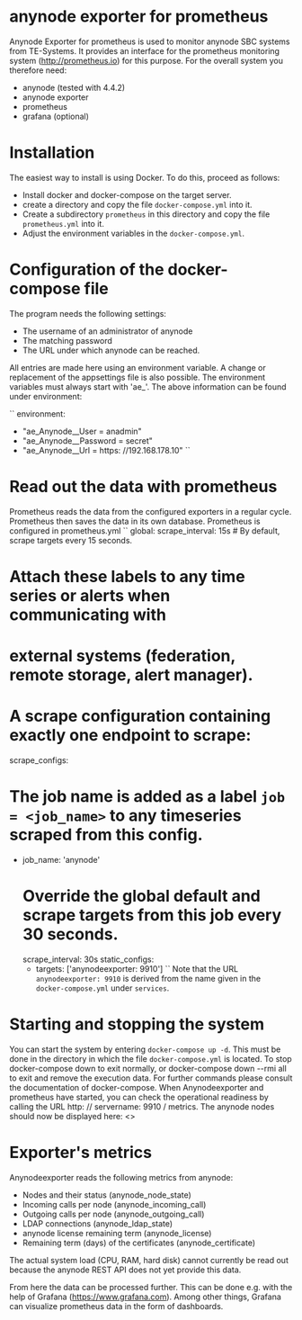 # anynode exporter for prometheus
Anynode Exporter for prometheus is used to monitor anynode SBC systems from TE-Systems. It provides an interface for the prometheus monitoring system (http://prometheus.io) for this purpose. For the overall system you therefore need:

 - anynode (tested with 4.4.2)
 - anynode exporter
 - prometheus
 - grafana (optional)
# Installation
The easiest way to install is using Docker. To do this, proceed as follows:
 - Install docker and docker-compose on the target server.
 - create a directory and copy the file `docker-compose.yml` into it.
 - Create a subdirectory `prometheus` in this directory and copy the file` prometheus.yml` into it.
 - Adjust the environment variables in the `docker-compose.yml`.

# Configuration of the docker-compose file
The program needs the following settings:
- The username of an administrator of anynode
- The matching password
- The URL under which anynode can be reached.

All entries are made here using an environment variable. A change or replacement of the appsettings file is also possible. The environment variables must always start with 'ae_'.
The above information can be found under environment:

``
environment:
   - "ae_Anynode__User = anadmin"
   - "ae_Anynode__Password = secret"
   - "ae_Anynode__Url = https: //192.168.178.10"
``
# Read out the data with prometheus
Prometheus reads the data from the configured exporters in a regular cycle. Prometheus then saves the data in its own database. Prometheus is configured in prometheus.yml
``
global:
  scrape_interval: 15s # By default, scrape targets every 15 seconds.

  # Attach these labels to any time series or alerts when communicating with
  # external systems (federation, remote storage, alert manager).

# A scrape configuration containing exactly one endpoint to scrape:
scrape_configs:
  # The job name is added as a label `job = <job_name>` to any timeseries scraped from this config.
  - job_name: 'anynode'
    # Override the global default and scrape targets from this job every 30 seconds.
    scrape_interval: 30s
    static_configs:
      - targets: ['anynodeexporter: 9910']
``
Note that the URL `anynodeexporter: 9910` is derived from the name given in the` docker-compose.yml` under `services`.
# Starting and stopping the system
You can start the system by entering `docker-compose up -d`. This must be done in the directory in which the file `docker-compose.yml` is located.
To stop docker-compose down to exit normally, or docker-compose down --rmi all to exit and remove the execution data. For further commands please consult the documentation of docker-compose.
When Anynodeexporter and prometheus have started, you can check the operational readiness by calling the URL http: // servername: 9910 / metrics. The anynode nodes should now be displayed here:
<<picture>>
# Exporter's metrics
Anynodeexporter reads the following metrics from anynode:
 - Nodes and their status (anynode_node_state)
 - Incoming calls per node (anynode_incoming_call)
 - Outgoing calls per node (anynode_outgoing_call)
 - LDAP connections (anynode_ldap_state)
 - anynode license remaining term (anynode_license)
 - Remaining term (days) of the certificates (anynode_certificate)

The actual system load (CPU, RAM, hard disk) cannot currently be read out because the anynode REST API does not yet provide this data.

From here the data can be processed further. This can be done e.g. with the help of Grafana (https://www.grafana.com). Among other things, Grafana can visualize prometheus data in the form of dashboards.